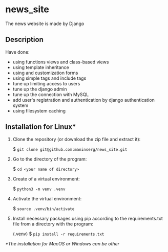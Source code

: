 # news_site

The news website is made by Django


## Description

Have done:

- using functions views and class-based views
- using template inheritance
- using and customization forms
- using simple tags and include tags
- tune up limiting access to users
- tune up the django admin
- tune up the connection with MySQL
- add user's registration and authentication by django authentication system
- using filesystem caching


## Installation for Linux*

1. Clone the repository (or download the zip file and extract it):

    $ `git clone git@github.com:maninserg/news_site.git`
    
2. Go to the directory of the program:
   
    $ `cd <your name of directory>`

2. Create of a virtual environment:

    $ `python3 -m venv .venv`
    
3. Activate the virtual environment:

    $ `source .venv/bin/activate`

3. Install necessary packages using pip according to the requirements.txt file from a directory with the program:

    (.venv) $ `pip install -r requirements.txt`

<i>*The installation for MacOS or Windows can be other</i>
